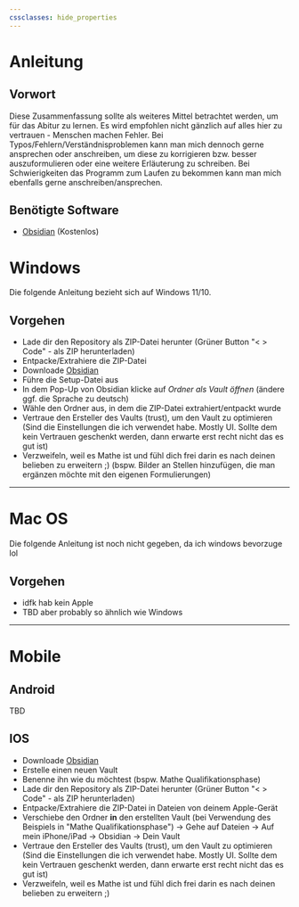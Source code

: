 ```yaml
---
cssclasses: hide_properties
---
```

# Anleitung

## Vorwort 

Diese Zusammenfassung sollte als weiteres Mittel betrachtet werden, um für das Abitur zu lernen.
Es wird empfohlen nicht gänzlich auf alles hier zu vertrauen - Menschen machen Fehler.
Bei Typos/Fehlern/Verständnisproblemen kann man mich dennoch gerne ansprechen oder anschreiben, um diese zu korrigieren bzw. besser auszuformulieren oder eine weitere Erläuterung zu schreiben.
Bei Schwierigkeiten das Programm zum Laufen zu bekommen kann man mich ebenfalls gerne anschreiben/ansprechen.

## Benötigte Software

- [Obsidian](https://obsidian.md/download) (Kostenlos)

# Windows

Die folgende Anleitung bezieht sich auf Windows 11/10.

## Vorgehen 

- Lade dir den Repository als ZIP-Datei herunter (Grüner Button "< > Code" - als ZIP herunterladen)
- Entpacke/Extrahiere die ZIP-Datei
- Downloade [Obsidian](https://obsidian.md/download) 
- Führe die Setup-Datei aus
- In dem Pop-Up von Obsidian klicke auf _Ordner als Vault öffnen_ (ändere ggf. die Sprache zu deutsch)
- Wähle den Ordner aus, in dem die ZIP-Datei extrahiert/entpackt wurde
- Vertraue den Ersteller des Vaults (trust), um den Vault zu optimieren 
	(Sind die Einstellungen die ich verwendet habe. Mostly UI. Sollte dem kein Vertrauen geschenkt werden, dann erwarte erst recht nicht das es gut ist)
- Verzweifeln, weil es Mathe ist und fühl dich frei darin es nach deinen belieben zu erweitern ;)
	(bspw. Bilder an Stellen hinzufügen, die man ergänzen möchte mit den eigenen Formulierungen)

---
# Mac OS

Die folgende Anleitung ist noch nicht gegeben, da ich windows bevorzuge lol

## Vorgehen

- idfk hab kein Apple 
- TBD aber probably so ähnlich wie Windows

---
# Mobile

## Android

TBD 

## IOS

- Downloade [Obsidian](https://obsidian.md/download) 
- Erstelle einen neuen Vault
- Benenne ihn wie du möchtest (bspw. Mathe Qualifikationsphase)
- Lade dir den Repository als ZIP-Datei herunter (Grüner Button "< > Code" - als ZIP herunterladen)
- Entpacke/Extrahiere die ZIP-Datei in Dateien von deinem Apple-Gerät
- Verschiebe den Ordner **in** den erstellten Vault (bei Verwendung des
	Beispiels in "Mathe Qualifikationsphase")
	→ Gehe auf Dateien → Auf mein iPhone/iPad → Obsidian → Dein Vault
- Vertraue den Ersteller des Vaults (trust), um den Vault zu optimieren 
	(Sind die Einstellungen die ich verwendet habe. Mostly UI. Sollte dem kein Vertrauen geschenkt werden, dann erwarte erst recht nicht das es gut ist)
- Verzweifeln, weil es Mathe ist und fühl dich frei darin es nach deinen belieben zu erweitern ;)
